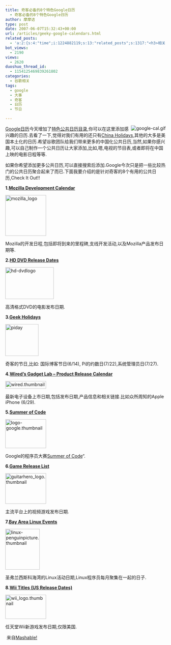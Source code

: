 ```yaml
---
title: 奇客必备的8个特色Google日历
  - 奇客必备的8个特色Google日历
author: 摩摩诘
type: post
date: 2007-06-07T15:32:43+00:00
url: /articles/geeky-google-calendars.html
related_posts:
  - 'a:2:{s:4:"time";i:1224882119;s:13:"related_posts";s:1317:"<h3>相关日志</h3><ul class="related_post"><li><a href="http://www.digglife.cn/articles/popular-feeds-in-google-reader.html" title="Google Reader中文版里的推荐Feeds">Google Reader中文版里的推荐Feeds</a></li><li><a href="http://www.digglife.cn/articles/google-search-engine-for-ringtones.html" title="Google将发布手机铃声搜索">Google将发布手机铃声搜索</a></li><li><a href="http://www.digglife.cn/articles/how-to-download-published-google-docs.html" title="如何下载公开的Google文档和电子表格">如何下载公开的Google文档和电子表格</a></li><li><a href="http://www.digglife.cn/articles/programing-languages-map-in-google-maps.html" title="编程语言的Google地图:Hello World!世界">编程语言的Google地图:Hello World!世界</a></li><li><a href="http://www.digglife.cn/articles/google-logos.html" title="十个你可能从未见过的Google Logo">十个你可能从未见过的Google Logo</a></li><li><a href="http://www.digglife.cn/articles/google-gears-released.html" title="Google Gears发布,离线使用Web应用程序">Google Gears发布,离线使用Web应用程序</a></li><li><a href="http://www.digglife.cn/articles/customize-gmail-signature.html" title="Gmail技巧:让你的签名绚起来">Gmail技巧:让你的签名绚起来</a></li></ul>";}'
bot_views:
  - 2190
views:
  - 2620
duoshuo_thread_id:
  - 1154125469839261802
categories:
  - 谷歌相关
tags:
  - google
  - 大事
  - 奇客
  - 日历
  - 节日

---
```

[<img align="right" src="https://www.digglife.net/wp-content/uploads/3/379/2007/06/google-cal.gif" alt="google-cal.gif" title="google-cal.gif" />][1]<a target="_blank" href="http://www.google.com/intl/zh-CN/googlecalendar/tour.html">Google日历</a>今天增加了<a target="_blank" href="http://www.google.com/calendar/render?mode=gallery&cat=POPULAR&pli=1">特色公共日历目录</a>,你可以在这里添加感兴趣的日历.去看了一下,觉得对我们有用的还只有<a target="_blank" href="http://www.google.com/calendar/render?mode=gallery&cat=POPULAR&pli=1">China Holidays</a>,其他的大多是美国本土化的日历.希望谷歌团队给我们带来更多的中国化公共日历,当然,如果你感兴趣,可以自己制作一个公共日历让大家添加,比如,嗯,电视的节目表,或者即将在中国上映的电影日程等等.

如果你希望添加更多公共日历,可以直接搜索后添加.Google今次只是把一些比较热门的公共日历聚合起来了而已.下面我要介绍的是针对奇客的8个有用的公共日历,Check It Out!!

**1.<a target="_blank" href="http://www.google.com/calendar/embed?src=pdighgf028nmbjbrno8oed8vsg%40group.calendar.google.com">Mozilla Development Calendar</a>**
  
<a atomicselection="true" href="https://www.digglife.net/wp-content/uploads/3/379/2007/06/mozilla-logo.jpg"><img width="128" src="https://www.digglife.net/wp-content/uploads/3/379/2007/06/mozilla-logo-thumb.jpg" alt="mozilla_logo" height="128" /></a>

Mozilla的开发日程,包括即将到来的里程碑,支线开发活动,以及Mozilla产品发布日期等.

**2.<a target="_blank" href="http://www.google.com/calendar/embed?src=tqpcuc78jsg28e9l9jk7md0j78%40group.calendar.google.com">HD DVD Release Dates</a>**
  
<a atomicselection="true" href="https://www.digglife.net/wp-content/uploads/3/379/2007/06/hd-dvdlogo.gif"><img width="152" src="https://www.digglife.net/wp-content/uploads/3/379/2007/06/hd-dvdlogo-thumb.gif" alt="hd-dvdlogo" height="100" /></a>

高清格式DVD的电影发布日期.

<!--more-->

**3.<a target="_blank" href="http://www.google.com/calendar/embed?src=1asha5vokdbssqtoc1cs40nh2g%40group.calendar.google.com">Geek Holidays</a>**

<a atomicselection="true" href="https://www.digglife.net/wp-content/uploads/3/379/2007/06/piday.gif"><img width="104" src="https://www.digglife.net/wp-content/uploads/3/379/2007/06/piday-thumb.gif" alt="piday" height="100" /></a>
  
奇客的节日,比如: 国际博客节日(6/14), Pi的约数日(7/22),系统管理员日(7/27).

**4.<a target="_blank" href="http://www.google.com/calendar/embed?src=d6kn6sb5ot8ajnru8h2o3d4eho%40group.calendar.google.com">Wired&#8217;s Gadget Lab &#8211; Product Release Calendar</a>**
  
<a atomicselection="true" href="https://www.digglife.net/wp-content/uploads/3/379/2007/06/wired.thumbnail.jpg"><img width="128" src="https://www.digglife.net/wp-content/uploads/3/379/2007/06/wired.thumbnail-thumb.jpg" alt="wired.thumbnail" height="24" /></a>

最新电子设备上市日期,包括发布日期,产品信息和相关链接.比如众所周知的Apple iPhone (6/29).

**5.<a target="_blank" href="http://www.google.com/calendar/embed?src=u1ttfo2t6vaov769038rfu6hms%40group.calendar.google.com">Summer of Code</a>**

<a atomicselection="true" href="https://www.digglife.net/wp-content/uploads/3/379/2007/06/logo-google.thumbnail.gif"><img width="128" src="https://www.digglife.net/wp-content/uploads/3/379/2007/06/logo-google.thumbnail-thumb.gif" alt="logo-google.thumbnail" height="91" /></a>
  
Google的程序员大赛[Summer of Code][2]&#8220;.

**6.<a target="_blank" href="http://www.google.com/calendar/embed?src=m3qjtlctddl8dms74b7kq1ubdk%40group.calendar.google.com">Game Release List</a>**

<a atomicselection="true" href="https://www.digglife.net/wp-content/uploads/3/379/2007/06/guitarhero-logo.thumbnail.jpg"><img width="128" src="https://www.digglife.net/wp-content/uploads/3/379/2007/06/guitarhero-logo.thumbnail-thumb.jpg" alt="guitarhero_logo.thumbnail" height="96" /></a>
  
主流平台上的视频游戏发布日期.

**7.<a target="_blank" href="http://www.google.com/calendar/embed?src=caj9iea2ol69b7n2uqdek4ocso%40group.calendar.google.com">Bay Area Linux Events</a>**

<a atomicselection="true" href="https://www.digglife.net/wp-content/uploads/3/379/2007/06/linux-penguinpicture.thumbnail.jpg"><img width="108" src="https://www.digglife.net/wp-content/uploads/3/379/2007/06/linux-penguinpicture.thumbnail-thumb.jpg" alt="linux-penguinpicture.thumbnail" height="128" /></a>

圣弗兰西斯科海湾的Linux活动日期,Linux程序员每月聚集在一起的日子.

**8.<a target="_blank" href="http://www.google.com/calendar/embed?src=efekstfjkcig3chcrtkjcmjob1pajtv5%40import.calendar.google.com">Wii Titles (US Release Dates)</a>**

<a atomicselection="true" href="https://www.digglife.net/wp-content/uploads/3/379/2007/06/wii-logo.thumbnail.jpg"><img width="128" src="https://www.digglife.net/wp-content/uploads/3/379/2007/06/wii-logo.thumbnail-thumb.jpg" alt="wii_logo.thumbnail" height="76" /></a>

任天堂Wii新游戏发布日期,仅限美国.

 来自<a target="_blank" href="http://mashable.com/2007/06/07/the-10-%e2%80%98must-have%e2%80%99-google-calendars-for-geeks/">Mashable!</a>

 [1]: https://www.digglife.net/wp-content/uploads/3/379/2007/06/google-cal.gif "google-cal.gif"
 [2]: http://code.google.com/soc/
